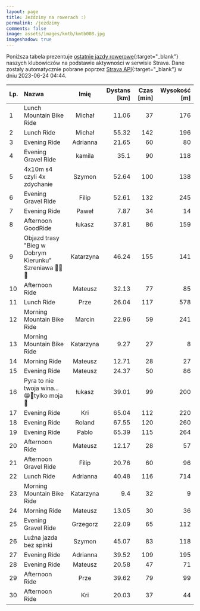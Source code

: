 ```yaml
---
layout: page
title: Jeździmy na rowerach :)
permalink: /jezdzimy
comments: false
image: assets/images/kmtb/kmtb008.jpg
imageshadow: true
---
```


Poniższa tabela prezentuje [ostatnie jazdy rowerowe](https://www.strava.com/clubs/336381){:target="_blank"} naszych klubowiczów na podstawie aktywności w serwisie Strava. Dane zostały automatycznie pobrane poprzez [Strava API](https://developers.strava.com/docs/reference/#api-Clubs-getClubActivitiesById){:target="_blank"} w dniu 2023-06-24 04:44.

Lp. | Nazwa | Imię | Dystans [km] | Czas [min] | Wysokość [m]
:--- | :--- | :---: | ---: | ---: | ---:
1|Lunch Mountain Bike Ride|Michał|11.06|37|176
2|Lunch Ride|Michał|55.32|142|196
3|Evening Ride|Adrianna|21.65|60|80
4|Evening Gravel Ride|kamila|35.1|90|118
5|4x10m s4 czyli 4x zdychanie|Szymon|52.64|100|138
6|Evening Gravel Ride|Filip|52.61|132|245
7|Evening Ride|Paweł|7.87|34|14
8|Afternoon GoodRide|łukasz|37.81|86|159
9|Objazd trasy "Bieg w Dobrym Kierunku" Szreniawa 🏃‍♀️🚴|Katarzyna|46.24|155|141
10|Afternoon Ride|Mateusz|32.13|77|85
11|Lunch Ride |Prze|26.04|117|578
12|Morning Mountain Bike Ride|Marcin|22.96|59|241
13|Morning Mountain Bike Ride|Katarzyna|9.27|27|8
14|Morning Ride|Mateusz|12.71|28|27
15|Evening Ride|Mateusz|24.37|50|86
16|Pyra to nie twoja wina...😁🤘tylko moja🥹|łukasz|39.01|99|200
17|Evening Ride|Kri|65.04|112|220
18|Evening Ride|Roland|67.55|120|260
19|Evening Ride|Pablo|65.39|115|264
20|Afternoon Ride|Mateusz|12.17|28|57
21|Afternoon Gravel Ride|Filip|20.76|60|96
22|Lunch Ride|Adrianna|40.48|116|714
23|Morning Mountain Bike Ride|Katarzyna|9.4|32|9
24|Morning Ride|Mateusz|13.05|30|36
25|Evening Gravel Ride|Grzegorz|22.09|65|112
26|Luźna jazda bez spinki |Szymon|45.07|83|118
27|Evening Ride|Adrianna|39.52|109|195
28|Evening Ride|Mateusz|20.58|47|71
29|Afternoon Ride|Prze|39.62|79|99
30|Afternoon Ride|Kri|20.03|37|44
